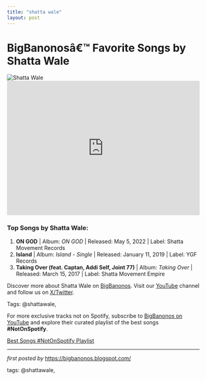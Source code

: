 ```yaml
---
title: "shatta wale"
layout: post
---
```

<!-- Title of the Post -->
<h1>BigBanonosâ€™ Favorite Songs by Shatta Wale</h1> <!-- Featured Image -->
<div> <img src="https://i.scdn.co/image/ab6761610000e5eb4b9c8478e046551c38920635" alt="Shatta Wale">
</div> <!-- Spotify Embed -->
<div> <iframe src="https://open.spotify.com/embed/playlist/38Tkgy3OoSbaS10XFTiJuv?utm_source=generator" width="100%" height="352" frameBorder="0" allowfullscreen="" allow="autoplay; clipboard-write; encrypted-media; fullscreen; picture-in-picture" loading="lazy"></iframe>
</div> <!-- Song Information -->
<h3>Top Songs by Shatta Wale:</h3>
<ol> <li><strong>ON GOD</strong> | Album: <em>ON GOD</em> | Released: May 5, 2022 | Label: Shatta Movement Records</li> <li><strong>Island</strong> | Album: <em>Island - Single</em> | Released: January 11, 2019 | Label: YGF Records</li> <li><strong>Taking Over (feat. Captan, Addi Self, Joint 77)</strong> | Album: <em>Taking Over</em> | Released: March 15, 2017 | Label: Shatta Movement Empire</li>
</ol> <!-- Footer Links -->
<div > <p>Discover more about Shatta Wale on <a href="https://bigbanonos.blogspot.com/" target="_blank">BigBanonos</a>. Visit our <a href="https://www.youtube.com/@BigBanonos" target="_blank">YouTube</a> channel and follow us on <a href="https://x.com/bigbanonos" target="_blank">X/Twitter</a>.</p>
</div> <!-- Tags -->
<p >Tags: @shattawale,</p>


<!--Subscribe and Playlist Links-->
<div>
    <p>For more exclusive tracks not on Spotify, subscribe to <a href="https://www.youtube.com/@BigBanonos" target="_blank">BigBanonos on YouTube</a> and explore their curated playlist of the best songs <strong>#NotOnSpotify</strong>.</p>
    <p><a href="https://www.youtube.com/playlist?list=PLtuNtuTatqI0kFahUCbtbfenC_ET5O_tr" target="_blank">Best Songs #NotOnSpotify Playlist<br /></a></p></div>

<hr />

<p><em>first posted by</em> <a href="https://bigbanonos.blogspot.com/" rel="noopener" target="_new">https://bigbanonos.blogspot.com/</a></p>

<p>tags: @shattawale,</p>
